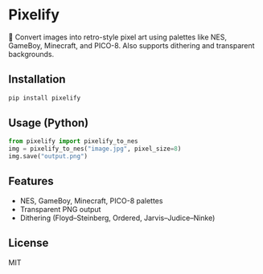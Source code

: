 
# Pixelify

🎨 Convert images into retro-style pixel art using palettes like NES, GameBoy, Minecraft, and PICO-8. Also supports dithering and transparent backgrounds.

## Installation

```bash
pip install pixelify
```

## Usage (Python)

```python
from pixelify import pixelify_to_nes
img = pixelify_to_nes("image.jpg", pixel_size=8)
img.save("output.png")
```

## Features

- NES, GameBoy, Minecraft, PICO-8 palettes
- Transparent PNG output
- Dithering (Floyd–Steinberg, Ordered, Jarvis–Judice–Ninke)

## License

MIT
